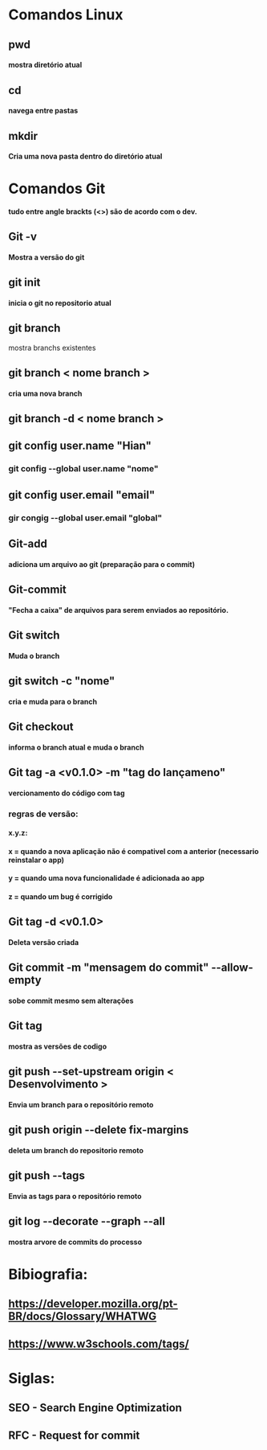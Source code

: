 # Comandos Linux

## pwd
#### mostra diretório atual

## cd
#### navega entre pastas

## mkdir
#### Cria uma nova pasta dentro do diretório atual

# Comandos Git
#### tudo entre angle brackts (<>) são de acordo com o dev.

## Git -v
#### Mostra a versão do git

## git init
#### inicia o git no repositorio atual 

## git branch
mostra branchs existentes

## git branch < nome branch >
#### cria uma nova branch 

## git branch -d < nome branch > 

## git config user.name "Hian"
### git config --global user.name "nome"

## git config user.email "email"
### gir congig --global user.email "global"

## Git-add
#### adiciona um arquivo ao git (preparação para o commit)

## Git-commit
#### "Fecha a caixa" de arquivos para serem enviados ao repositório.

## Git switch <seu branch> 
#### Muda o branch 

## git switch -c "nome"
#### cria e muda para o branch

## Git checkout <seu branch> 
#### informa o branch atual e muda o branch

## Git tag -a <v0.1.0> -m "tag do lançameno"
#### vercionamento do código com tag
### regras de versão:
#### x.y.z: 
#### x = quando a nova aplicação não é compativel com a anterior (necessario reinstalar o app)
#### y = quando uma nova funcionalidade é adicionada ao app
#### z = quando um bug é corrigido

## Git tag -d <v0.1.0>
#### Deleta versão criada

## Git commit -m "mensagem do commit" --allow-empty 
#### sobe commit mesmo sem alterações

## Git tag
#### mostra as versões de codigo

## git push --set-upstream origin < Desenvolvimento >
#### Envia um branch para o repositório remoto

## git push origin --delete fix-margins
#### deleta um branch do repositorio remoto

## git push --tags
#### Envia as tags para o repositório remoto

## git log --decorate --graph --all
#### mostra arvore de commits do processo

# Bibiografia:
## https://developer.mozilla.org/pt-BR/docs/Glossary/WHATWG
## https://www.w3schools.com/tags/

# Siglas:
## SEO - Search Engine Optimization
## RFC - Request for commit
